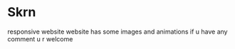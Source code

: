 # Skrn
responsive website
website has some images and animations 
if u have any comment u r welcome
